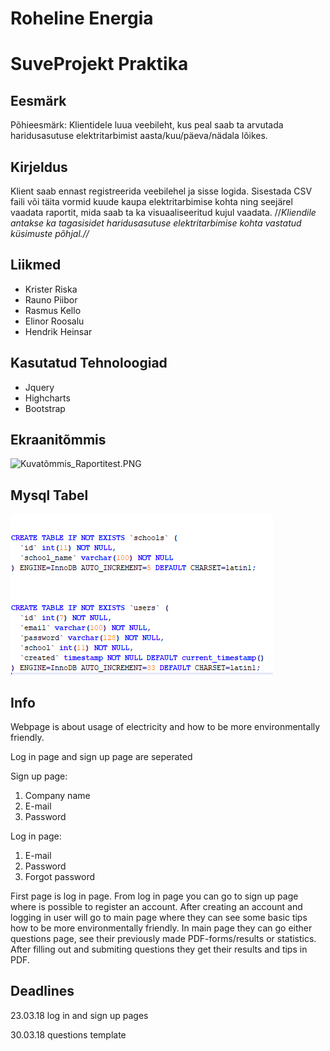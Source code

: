 # Roheline Energia
# SuveProjekt Praktika

## Eesmärk  
Põhieesmärk: Klientidele luua veebileht, kus peal saab ta arvutada haridusasutuse elektritarbimist aasta/kuu/päeva/nädala lõikes.

## Kirjeldus  
Klient saab ennast registreerida veebilehel ja sisse logida. Sisestada CSV faili või täita vormid kuude kaupa elektritarbimise kohta ning seejärel vaadata raportit, mida saab ta ka visuaaliseeritud kujul vaadata. //*Kliendile antakse ka tagasisidet haridusasutuse elektritarbimise kohta vastatud küsimuste põhjal.//*

## Liikmed
* Krister Riska
* Rauno Piibor
* Rasmus Kello
* Elinor Roosalu
* Hendrik Heinsar

## Kasutatud Tehnoloogiad
* Jquery
* Highcharts
* Bootstrap

## Ekraanitõmmis  
![Kuvatõmmis_Raportitest.PNG](/Kuvatõmmis_Raportitest.PNG)

## Mysql Tabel
![mysql_tabel.PNG](/mysql_tabel.PNG)

## Info
Webpage is about usage of electricity and how to be more environmentally friendly.

Log in page and sign up page are seperated

Sign up page:
1. Company name
2. E-mail
3. Password

Log in page:
1. E-mail
2. Password
3. Forgot password

First page is log in page. From log in page you can go to sign up page where is possible to register an account.
After creating an account and logging in user will go to main page where they can see some basic tips how to be more environmentally friendly. In main page they can go either questions page, see their previously made PDF-forms/results or statistics. After filling out and submiting questions they get their results and tips in PDF.

## Deadlines

23.03.18 log in and sign up pages

30.03.18 questions template
